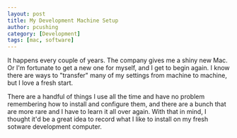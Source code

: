 ```yaml
---
layout: post
title: My Development Machine Setup
author: pcushing
category: [Development]
tags: [mac, software]
---
```


It happens every couple of years. The company gives me a shiny new Mac. Or I'm fortunate to get a new one for myself, and I get to begin again. I know there are ways to "transfer" many of my settings from machine to machine, but I love a fresh start.

There are a handful of things I use all the time and have no problem remembering how to install and configure them, and there are a bunch that are more rare and I have to learn it all over again. With that in mind, I thought it'd be a great idea to record what I like to install on my fresh sotware development computer.
